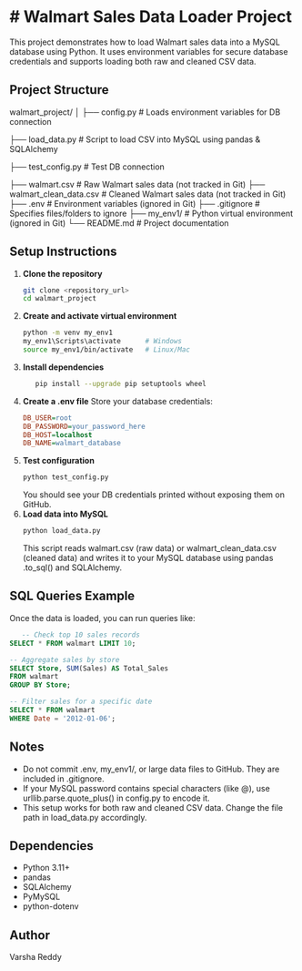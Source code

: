 # # Walmart Sales Data Loader Project

This project demonstrates how to load Walmart sales data into a MySQL database using Python. It uses environment variables for secure database credentials and supports loading both raw and cleaned CSV data.



## Project Structure


walmart_project/
│
├── config.py   # Loads environment variables for DB connection

├── load_data.py   # Script to load CSV into MySQL using pandas & SQLAlchemy

├── test_config.py   # Test DB connection

├── walmart.csv   # Raw Walmart sales data (not tracked in Git)
├── walmart_clean_data.csv   # Cleaned Walmart sales data (not tracked in Git)
├── .env   # Environment variables (ignored in Git)
├── .gitignore   # Specifies files/folders to ignore
├── my_env1/   # Python virtual environment (ignored in Git)
└── README.md   # Project documentation


## Setup Instructions

1. **Clone the repository**
   ```bash
   git clone <repository_url>
   cd walmart_project
   ```
2. **Create and activate virtual environment**
   ```bash
   python -m venv my_env1
   my_env1\Scripts\activate      # Windows
   source my_env1/bin/activate   # Linux/Mac
   ```
3. **Install dependencies**
   ```bash
      pip install --upgrade pip setuptools wheel
   ```
4. **Create a .env file**
   Store your database credentials:
   ```ini
   DB_USER=root
   DB_PASSWORD=your_password_here
   DB_HOST=localhost
   DB_NAME=walmart_database
   ```
6. **Test configuration**
   ```bash
   python test_config.py
   ```
   You should see your DB credentials printed without exposing them on GitHub.
7. **Load data into MySQL**
   ```bash
   python load_data.py
   ```
   This script reads walmart.csv (raw data) or walmart_clean_data.csv (cleaned data) and writes it to your MySQL database using pandas .to_sql() and SQLAlchemy.

## SQL Queries Example

   Once the data is loaded, you can run queries like:
```sql
   -- Check top 10 sales records
SELECT * FROM walmart LIMIT 10;

-- Aggregate sales by store
SELECT Store, SUM(Sales) AS Total_Sales
FROM walmart
GROUP BY Store;

-- Filter sales for a specific date
SELECT * FROM walmart
WHERE Date = '2012-01-06';
```

## Notes
   - Do not commit .env, my_env1/, or large data files to GitHub. They are included in .gitignore.
   - If your MySQL password contains special characters (like @), use urllib.parse.quote_plus() in config.py to encode it.
   - This setup works for both raw and cleaned CSV data. Change the file path in load_data.py accordingly.

## Dependencies
   - Python 3.11+
   - pandas
   - SQLAlchemy
   - PyMySQL
   - python-dotenv

## Author
   Varsha Reddy
